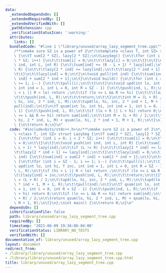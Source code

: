 ```yaml
---
data:
  _extendedDependsOn: []
  _extendedRequiredBy: []
  _extendedVerifiedWith: []
  _pathExtension: cpp
  _verificationStatusIcon: ':warning:'
  attributes:
    links: []
  bundledCode: "#line 1 \"library/unused/array_lazy_segment_tree.cpp\"\n#include<bits/stdc++.h>\n\
    /**\nmake sure SZ is a power of 2\n*/\ntemplate <class T, int SZ> struct LazySeg\
    \ {\n\tT sum[2 * SZ], lazy[2 * SZ];\n\tLazySeg() {\n\t\tfor (int i = 0; i < 2\
    \ * SZ; i++) {\n\t\t\tsum[i] = 0;\n\t\t\tlazy[i] = 0;\n\t\t}\n\t}\n\tvoid push(int\
    \ ind, int L, int R) {\n\t\tsum[ind] += (R - L + 1) * lazy[ind];\n\t\tif (L !=\
    \ R) {\n\t\t\tlazy[2 * ind] += lazy[ind];\n\t\t\tlazy[2 * ind + 1] += lazy[ind];\n\
    \t\t}\n\t\tlazy[ind] = 0;\n\t}\n\tvoid pull(int ind) {\n\t\tsum[ind] = sum[2 *\
    \ ind] + sum[2 * ind + 1];\n\t}\n\tvoid build() {\n\t\tfor (int i = SZ - 1; i\
    \ >= 1; i--) {\n\t\t\tpull(i);\n\t\t}\n\t}\n\tvoid upd(int lo, int hi, T inc,\
    \ int ind = 1, int L = 0, int R = SZ - 1) {\n\t\tpush(ind, L, R);\n\t\tif (hi\
    \ < L || R < lo) return ;\n\t\tif (lo <= L && R <= hi) {\n\t\t\tlazy[ind] = inc;\n\
    \t\t\tpush(ind, L, R);\n\t\t\treturn;\n\t\t}\n\t\tint M = (L + R) / 2;\n\t\tupd(lo,\
    \ hi, inc, 2 * ind, L, M);\n\t\tupd(lo, hi, inc, 2 * ind + 1, M + 1, R);\n\t\t\
    pull(ind);\n\t}\n\tT qsum(int lo, int hi, int ind = 1, int L = 0, int R = SZ -\
    \ 1) {\n\t\tpush(ind, L, R);\n\t\tif (lo > R || L > hi) return 0;\n\t\tif (lo\
    \ <= L && R <= hi) return sum[ind];\n\t\tint M = (L + R) / 2;\n\t\treturn qsum(lo,\
    \ hi, 2 * ind, L, M) + qsum(lo, hi, 2 * ind + 1, M + 1, R);\n\t}\n};\nint main()\
    \ {\n\treturn 0;\n}\n"
  code: "#include<bits/stdc++.h>\n/**\nmake sure SZ is a power of 2\n*/\ntemplate\
    \ <class T, int SZ> struct LazySeg {\n\tT sum[2 * SZ], lazy[2 * SZ];\n\tLazySeg()\
    \ {\n\t\tfor (int i = 0; i < 2 * SZ; i++) {\n\t\t\tsum[i] = 0;\n\t\t\tlazy[i]\
    \ = 0;\n\t\t}\n\t}\n\tvoid push(int ind, int L, int R) {\n\t\tsum[ind] += (R -\
    \ L + 1) * lazy[ind];\n\t\tif (L != R) {\n\t\t\tlazy[2 * ind] += lazy[ind];\n\t\
    \t\tlazy[2 * ind + 1] += lazy[ind];\n\t\t}\n\t\tlazy[ind] = 0;\n\t}\n\tvoid pull(int\
    \ ind) {\n\t\tsum[ind] = sum[2 * ind] + sum[2 * ind + 1];\n\t}\n\tvoid build()\
    \ {\n\t\tfor (int i = SZ - 1; i >= 1; i--) {\n\t\t\tpull(i);\n\t\t}\n\t}\n\tvoid\
    \ upd(int lo, int hi, T inc, int ind = 1, int L = 0, int R = SZ - 1) {\n\t\tpush(ind,\
    \ L, R);\n\t\tif (hi < L || R < lo) return ;\n\t\tif (lo <= L && R <= hi) {\n\t\
    \t\tlazy[ind] = inc;\n\t\t\tpush(ind, L, R);\n\t\t\treturn;\n\t\t}\n\t\tint M\
    \ = (L + R) / 2;\n\t\tupd(lo, hi, inc, 2 * ind, L, M);\n\t\tupd(lo, hi, inc, 2\
    \ * ind + 1, M + 1, R);\n\t\tpull(ind);\n\t}\n\tT qsum(int lo, int hi, int ind\
    \ = 1, int L = 0, int R = SZ - 1) {\n\t\tpush(ind, L, R);\n\t\tif (lo > R || L\
    \ > hi) return 0;\n\t\tif (lo <= L && R <= hi) return sum[ind];\n\t\tint M = (L\
    \ + R) / 2;\n\t\treturn qsum(lo, hi, 2 * ind, L, M) + qsum(lo, hi, 2 * ind + 1,\
    \ M + 1, R);\n\t}\n};\nint main() {\n\treturn 0;\n}\n"
  dependsOn: []
  isVerificationFile: false
  path: library/unused/array_lazy_segment_tree.cpp
  requiredBy: []
  timestamp: '2021-06-09 19:36:06-04:00'
  verificationStatus: LIBRARY_NO_TESTS
  verifiedWith: []
documentation_of: library/unused/array_lazy_segment_tree.cpp
layout: document
redirect_from:
- /library/library/unused/array_lazy_segment_tree.cpp
- /library/library/unused/array_lazy_segment_tree.cpp.html
title: library/unused/array_lazy_segment_tree.cpp
---
```

